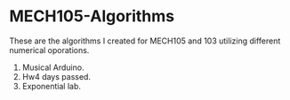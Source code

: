 # MECH105-Algorithms
These are the algorithms I created for MECH105 and 103 utilizing different numerical oporations.
1. Musical Arduino.
2. Hw4 days passed.
3. Exponential lab.
